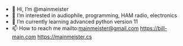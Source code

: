 - 👋 Hi, I’m @mainmeister
- 👀 I’m interested in audiophile, programming, HAM radio, electronics
- 🌱 I’m currently learning advanced python version 11
- 📫 How to reach me mailto:mainmeister@gmail.com https://bill-main.com https://mainmeister.cs

<!---
mainmeister/mainmeister is a ✨ special ✨ repository because its `README.md` (this file) appears on your GitHub profile.
You can click the Preview link to take a look at your changes.
--->
